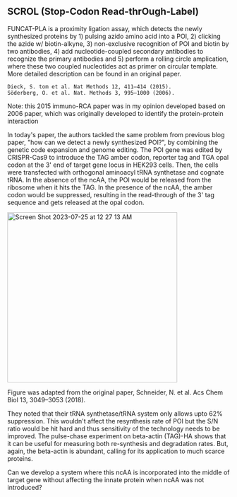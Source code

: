 ## SCROL (Stop-Codon Read-thrOugh-Label)

FUNCAT-PLA is a proximity ligation assay, which detects the newly synthesized proteins by 1) pulsing azido amino acid into a POI, 2) clicking the azide w/ biotin-alkyne, 3) non-exclusive recognition of POI and biotin by two antibodies, 4) add nucleotide-coupled secondary antibodies to recognize the primary antibodies and 5) perform a rolling circle amplication, where these two coupled nucleotides act as primer on circular template. More detailed description can be found in an original paper.

    Dieck, S. tom et al. Nat Methods 12, 411–414 (2015).
    Söderberg, O. et al. Nat. Methods 3, 995–1000 (2006).
  

Note: this 2015 immuno-RCA paper was in my opinion developed based on 2006 paper, which was originally developed to identify the protein-protein interaction 

In today's paper, the authors tackled the same problem from previous blog paper, "how can we detect a newly synthesized POI?", by combining the genetic code expansion and genome editing. The POI gene was edited by CRISPR-Cas9 to introduce the TAG amber codon, reporter tag and TGA opal codon at the 3' end of target gene locus in HEK293 cells. Then, the cells were transfected with orthogonal aminoacyl tRNA synthetase and cognate tRNA. In the absence of the ncAA, the POI would be released from the ribosome when it hits the TAG. In the presence of the ncAA, the amber codon would be suppressed, resulting in the read-through of the 3' tag sequence and gets released at the opal codon.  

<img width="385" alt="Screen Shot 2023-07-25 at 12 27 13 AM" src="https://github.com/Jisung-P91/Jisung-P91.github.io/assets/65584136/ba474baa-8ccf-4adc-8a7f-e48517edd75b">

Figure was adapted from the original paper, Schneider, N. et al. Acs Chem Biol 13, 3049–3053 (2018).

They noted that their tRNA synthetase/tRNA system only allows upto 62% suppression. This wouldn't affect the resynthesis rate of POI but the S/N ratio would be hit hard and thus sensitivity of the technology needs to be improved. The pulse-chase experiment on beta-actin (TAG)-HA shows that it can be useful for measuring both re-synthesis and degradation rates. But, again, the beta-actin is abundant, calling for its application to much scarce proteins. 

Can we develop a system where this ncAA is incorporated into the middle of target gene without affecting the innate protein when ncAA was not introduced? 
